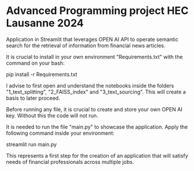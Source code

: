 # Advanced Programming project HEC Lausanne 2024
Application in Streamlit that leverages OPEN AI API to operate semantic search for the retrieval of information from financial news articles.

It is crucial to install in your own environment "Requirements.txt" with the command on your bash:

pip install -r Requirements.txt

I advise to first open and understand the notebooks inside the folders "1_text_splitting", "2_FAISS_index" and "3_text_sourcing". 
This will create a basis to later proceed. 

Before running any file, it is crucial to create and store your own OPEN AI key. Without this the code will not run.

It is needed to run the file "main.py" to showcase the application. Apply the following command inside your environment:

streamlit run main.py

This represents a first step for the creation of an application that will satisfy needs of financial professionals across multiple jobs.
